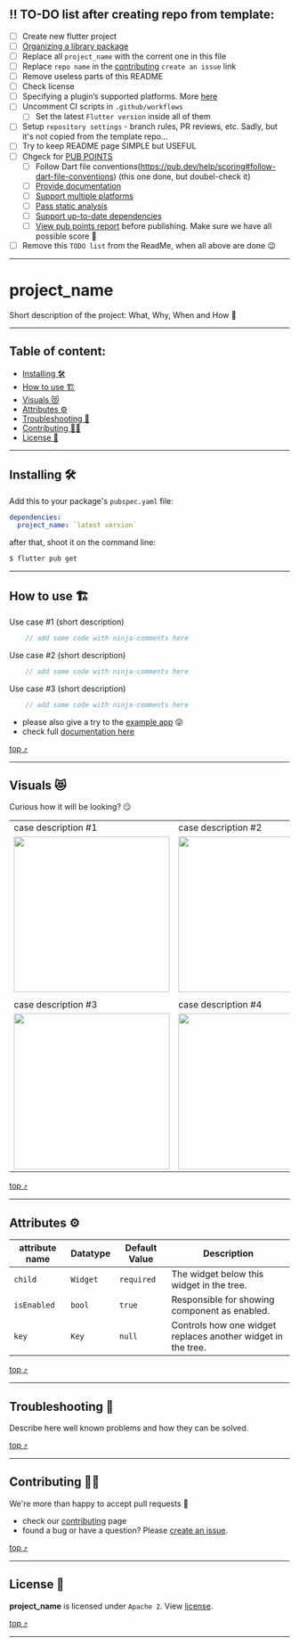 ## :bangbang: TO-DO list after creating repo from template:

 - [ ] Create new flutter project
 - [ ] [Organizing a library package](https://dart.dev/guides/libraries/create-library-packages#organizing-a-library-package)
 - [ ] Replace all `project_name` with the corrent one in this file
 - [ ] Replace `repo name` in the [contributing](#contributing-construction_worker_woman) `create an issue` link
 - [ ] Remove useless parts of this README
 - [ ] Check license
 - [ ] Specifying a plugin’s supported platforms. More [here](https://flutter.dev/docs/development/packages-and-plugins/developing-packages#plugin-platforms)
 - [ ] Uncomment CI scripts in `.github/workflows` 
   - [ ] Set the latest `Flutter version` inside all of them
- [ ] Setup `repository settings` - branch rules, PR reviews, etc. Sadly, but it's not copied from the template repo... 
 - [ ] Try to keep README page SIMPLE but USEFUL
 - [ ] Chgeck for [PUB POINTS](https://pub.dev/help/scoring#pub-points)
   - [ ] Follow Dart file conventions(https://pub.dev/help/scoring#follow-dart-file-conventions)  (this one done, but doubel-check it)
   - [ ] [Provide documentation](https://pub.dev/help/scoring#provide-documentation)
   - [ ] [Support multiple platforms](https://pub.dev/help/scoring#support-multiple-platforms)
   - [ ] [Pass static analysis](https://pub.dev/help/scoring#pass-static-analysis)
   - [ ] [Support up-to-date dependencies](https://pub.dev/help/scoring#support-up-to-date-dependencies)
   - [ ] [View pub points report](https://pub.dev/help/scoring#calculating-pub-points-prior-to-publishing) before publishing. Make sure we have all possible score :muscle:
 - [ ] Remove this `TODO list` from the ReadMe, when all above are done :wink:

----------

# project_name

Short description of the project: What, Why, When and How :rofl:


----------



## Table of content:

 * [Installing :hammer_and_wrench:](#installing-hammer_and_wrench)
 * [How to use :building_construction:](#how-to-use-building_construction)
 * [Visuals :heart_eyes_cat:](#visuals-heart_eyes_cat)
 * [Attributes :gear:](#attributes-gear)
 * [Troubleshooting :thinking:](#troubleshooting-thinking)
 * [Contributing :construction_worker_woman:](#contributing-construction_worker_woman)
 * [License :scroll:](#license-scroll)

----------



## Installing :hammer_and_wrench:

Add this to your package's `pubspec.yaml` file:

```yaml
dependencies:
  project_name: `latest version`
```

after that, shoot it on the command line:

```css
$ flutter pub get
```

----------



## How to use :building_construction:

Use case #1 (short description)
```dart
	// add some code with ninja-comments here
```

Use case #2 (short description)
```dart
	// add some code with ninja-comments here
```

Use case #3 (short description)
```dart
	// add some code with ninja-comments here
```

 - please also give a try to the [example app](../main/example/) :stuck_out_tongue_winking_eye:
 - check full [documentation here](../documentation/)

[top :arrow_heading_up:](#project_name)

----------

## Visuals :heart_eyes_cat:

Curious how it will be looking? :smirk:

 |                          |                          |
 | ------------------------ | ------------------------ |
 | case description #1      | case description #2      |
 | <img width="280" src="../main/visuals/coding.gif"> | <img width="280" src="../main/visuals/building.gif"> |
 |                          |                          |
 | case description #3      | case description #4      |
 | <img width="280" src="../main/visuals/tea.gif"> | <img width="280" src="../main/visuals/cosmos.gif"> |

[top :arrow_heading_up:](#project_name)

----------



## Attributes :gear:

| attribute name   | Datatype		| Default Value | Description                                  |
| ---------------- | -------------- | ------------- | -------------------------------------------- |
| `child`          | `Widget`   	| `required`    | The widget below this widget in the tree.    |
| `isEnabled`      | `bool`   	 	| `true`    	| Responsible for showing component as enabled.|
| `key` 		   | `Key`          | `null`        | Controls how one widget replaces another widget in the tree. |

[top :arrow_heading_up:](#project_name)

----------



## Troubleshooting :thinking:

Describe here well known problems and how they can be solved.

[top :arrow_heading_up:](#project_name)

----------



## Contributing :construction_worker_woman:

We're more than happy to accept pull requests :muscle:

 - check our [contributing](../main/.github/contributing.md) page
 - found a bug or have a question? Please [create an issue](https://github.com/xaynetwork/flutter-open-source-repo-template/issues/new/choose).



[top :arrow_heading_up:](#project_name)

----------



## License :scroll:
**project_name** is licensed under `Apache 2`. View [license](../main/LICENSE).

[top :arrow_heading_up:](#project_name)

----------


